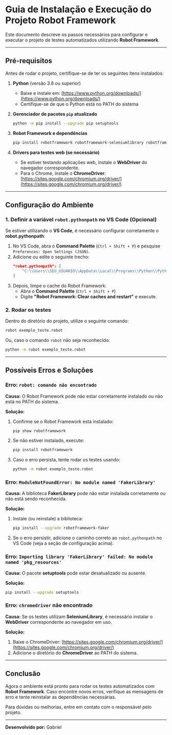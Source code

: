 # Guia de Instalação e Execução do Projeto Robot Framework

Este documento descreve os passos necessários para configurar e executar o projeto de testes automatizados utilizando **Robot Framework**.

---

## **Pré-requisitos**

Antes de rodar o projeto, certifique-se de ter os seguintes itens instalados:

1. **Python** (versão 3.8 ou superior)
   - Baixe e instale em: [https://www.python.org/downloads/](https://www.python.org/downloads/)
   - Certifique-se de que o Python está no PATH do sistema

2. **Gerenciador de pacotes `pip` atualizado**
   ```sh
   python -m pip install --upgrade pip setuptools
   ```

3. **Robot Framework e dependências**
   ```sh
   pip install robotframework robotframework-seleniumlibrary robotframework-faker
   ```

4. **Drivers para testes web (se necessário)**
   - Se estiver testando aplicações web, instale o **WebDriver** do navegador correspondente.
   - Para o Chrome, instale o **ChromeDriver**: [https://sites.google.com/chromium.org/driver/](https://sites.google.com/chromium.org/driver/)

---

## **Configuração do Ambiente**

### **1. Definir a variável `robot.pythonpath` no VS Code (Opcional)**
Se estiver utilizando o **VS Code**, é necessário configurar corretamente o **robot.pythonpath**:

1. No VS Code, abra o **Command Palette** (`Ctrl + Shift + P`) e pesquise `Preferences: Open Settings (JSON)`.
2. Adicione ou edite o seguinte trecho:
   ```json
   "robot.pythonpath": [
       "C:\\Users\\SEU_USUARIO\\AppData\\Local\\Programs\\Python\\PythonXXX\\Lib\\site-packages"
   ]
   ```
3. Depois, limpe o cache do Robot Framework:
   - Abra o **Command Palette** (`Ctrl + Shift + P`)
   - Digite **"Robot Framework: Clear caches and restart"** e execute.

### **2. Rodar os testes**
Dentro do diretório do projeto, utilize o seguinte comando:
```sh
robot exemplo_teste.robot
```
Ou, caso o comando `robot` não seja reconhecido:
```sh
python -m robot exemplo_teste.robot
```

---

## **Possíveis Erros e Soluções**

### **Erro: `robot: comando não encontrado`**
**Causa:** O Robot Framework pode não estar corretamente instalado ou não está no PATH do sistema.

**Solução:**
1. Confirme se o Robot Framework está instalado:
   ```sh
   pip show robotframework
   ```
2. Se não estiver instalado, execute:
   ```sh
   pip install robotframework
   ```
3. Caso o erro persista, tente rodar os testes usando:
   ```sh
   python -m robot exemplo_teste.robot
   ```

### **Erro: `ModuleNotFoundError: No module named 'FakerLibrary'`**
**Causa:** A biblioteca **FakerLibrary** pode não estar instalada corretamente ou não está sendo reconhecida.

**Solução:**
1. Instale (ou reinstale) a biblioteca:
   ```sh
   pip install --upgrade robotframework-faker
   ```
2. Se o erro persistir, adicione o caminho correto ao `robot.pythonpath` no VS Code (veja a seção de configuração acima).

### **Erro: `Importing library 'FakerLibrary' failed: No module named 'pkg_resources'`**
**Causa:** O pacote **setuptools** pode estar desatualizado ou ausente.

**Solução:**
```sh
pip install --upgrade setuptools
```

### **Erro: `chromedriver` não encontrado**
**Causa:** Se os testes utilizam **SeleniumLibrary**, é necessário instalar o **WebDriver** correspondente ao navegador em uso.

**Solução:**
1. Baixe o ChromeDriver: [https://sites.google.com/chromium.org/driver/](https://sites.google.com/chromium.org/driver/)
2. Adicione o diretório do **ChromeDriver** ao PATH do sistema.

---

## **Conclusão**

Agora o ambiente está pronto para rodar os testes automatizados com **Robot Framework**. Caso encontre novos erros, verifique as mensagens de erro e tente reinstalar as dependências necessárias.

Para dúvidas ou melhorias, entre em contato com o responsável pelo projeto.

---
**Desenvolvido por:** Gabriel

